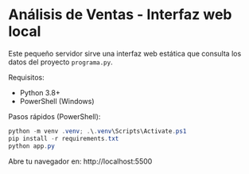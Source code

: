 # Análisis de Ventas - Interfaz web local

Este pequeño servidor sirve una interfaz web estática que consulta los datos del proyecto `programa.py`.

Requisitos:
- Python 3.8+
- PowerShell (Windows)

Pasos rápidos (PowerShell):

```powershell
python -m venv .venv; .\.venv\Scripts\Activate.ps1
pip install -r requirements.txt
python app.py
```

Abre tu navegador en: http://localhost:5500

